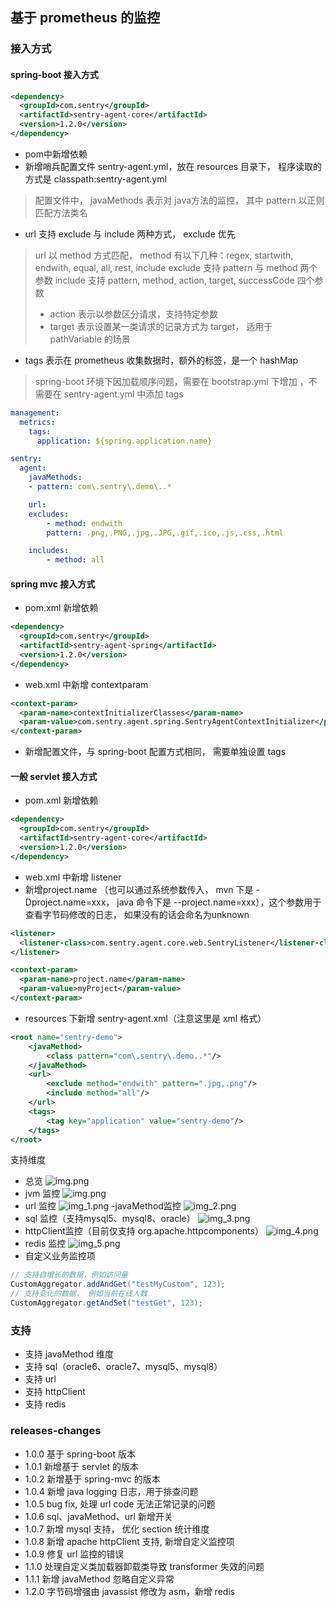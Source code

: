 ## 基于 prometheus 的监控
### 接入方式
#### spring-boot 接入方式

```xml
<dependency>
  <groupId>com.sentry</groupId>
  <artifactId>sentry-agent-core</artifactId>
  <version>1.2.0</version>
</dependency>
```

- pom中新增依赖
- 新增哨兵配置文件 sentry-agent.yml，放在 resources 目录下， 程序读取的方式是 classpath:sentry-agent.yml
> 配置文件中， javaMethods 表示对 java方法的监控， 其中 pattern 以正则匹配方法类名

- url 支持 exclude 与 include 两种方式， exclude 优先
> url 以 method 方式匹配， method 有以下几种：regex, startwith, endwith, equal, all, rest, include
> exclude 支持 pattern 与 method 两个参数
> include 支持 pattern, method, action, target, successCode 四个参数
> - action 表示以参数区分请求，支持特定参数
> - target 表示设置某一类请求的记录方式为 target， 适用于 pathVariable 的场景

- tags 表示在 prometheus 收集数据时，额外的标签，是一个 hashMap
> spring-boot 环境下因加载顺序问题，需要在 bootstrap.yml 下增加 ，不需要在 sentry-agent.yml 中添加 tags

```yaml
management:
  metrics:
    tags:
      application: ${spring.application.name}
```

```yaml
sentry:
  agent:
    javaMethods:
    - pattern: com\.sentry\.demo\..*

    url:
    excludes:
        - method: endwith
        pattern: .png,.PNG,.jpg,.JPG,.gif,.ico,.js,.css,.html

    includes:
        - method: all
```


#### spring mvc 接入方式
- pom.xml 新增依赖

```xml
<dependency>
  <groupId>com.sentry</groupId>
  <artifactId>sentry-agent-spring</artifactId>
  <version>1.2.0</version>
</dependency>
```

- web.xml 中新增 contextparam
```xml
<context-param>
  <param-name>contextInitializerClasses</param-name>
  <param-value>com.sentry.agent.spring.SentryAgentContextInitializer</param-value>
</context-param>
```

- 新增配置文件，与 spring-boot 配置方式相同， 需要单独设置 tags

#### 一般 servlet 接入方式
- pom.xml 新增依赖
```xml
<dependency>
  <groupId>com.sentry</groupId>
  <artifactId>sentry-agent-core</artifactId>
  <version>1.2.0</version>
</dependency>
```

- web.xml 中新增 listener
- 新增project.name （也可以通过系统参数传入， mvn 下是  -Dproject.name=xxx， java 命令下是 --project.name=xxx），这个参数用于查看字节码修改的日志， 如果没有的话会命名为unknown

```xml
<listener>
  <listener-class>com.sentry.agent.core.web.SentryListener</listener-class>
</listener>

<context-param>
  <param-name>project.name</param-name>
  <param-value>myProject</param-value>
</context-param>
```

- resources 下新增  sentry-agent.xml（注意这里是 xml 格式）
```xml
<root name="sentry-demo">
    <javaMethod>
        <class pattern="com\.sentry\.demo..*"/>
    </javaMethod>
    <url>
        <exclude method="endwith" pattern=".jpg,.png"/>
        <include method="all"/>
    </url>
    <tags>
        <tag key="application" value="sentry-demo"/>
    </tags>
</root>
```

支持维度
- 总览
![img.png](imgs/img6.png)
- jvm 监控
![img.png](imgs/img.png)
- url 监控
![img_1.png](imgs/img_1.png)
-javaMethod监控
![img_2.png](imgs/img_2.png)
- sql 监控（支持mysql5、mysql8、oracle）
![img_3.png](imgs/img_3.png)
- httpClient监控（目前仅支持 org.apache.httpcomponents）
![img_4.png](imgs/img_4.png)
- redis 监控
![img_5.png](imgs/img_5.png)
- 自定义业务监控项
```java
// 支持自增长的数据，例如访问量
CustomAggregator.addAndGet("testMyCustom", 123);
// 支持变化的数据， 例如当前在线人数
CustomAggregator.getAndSet("testGet", 123);
```



### 支持
- 支持 javaMethod 维度
- 支持 sql（oracle6、oracle7、mysql5、mysql8）
- 支持 url
- 支持 httpClient
- 支持 redis

### releases-changes
- 1.0.0 基于 spring-boot 版本
- 1.0.1 新增基于 servlet 的版本
- 1.0.2 新增基于 spring-mvc 的版本
- 1.0.4 新增 java logging 日志，用于排查问题
- 1.0.5 bug fix, 处理 url code 无法正常记录的问题
- 1.0.6 sql、javaMethod、url 新增开关
- 1.0.7 新增 mysql 支持， 优化 section 统计维度
- 1.0.8 新增 apache httpClient 支持, 新增自定义监控项
- 1.0.9 修复 url 监控的错误
- 1.1.0 处理自定义类加载器卸载类导致 transformer 失效的问题
- 1.1.1 新增 javaMethod 忽略自定义异常
- 1.2.0 字节码增强由 javassist 修改为 asm，新增 redis
